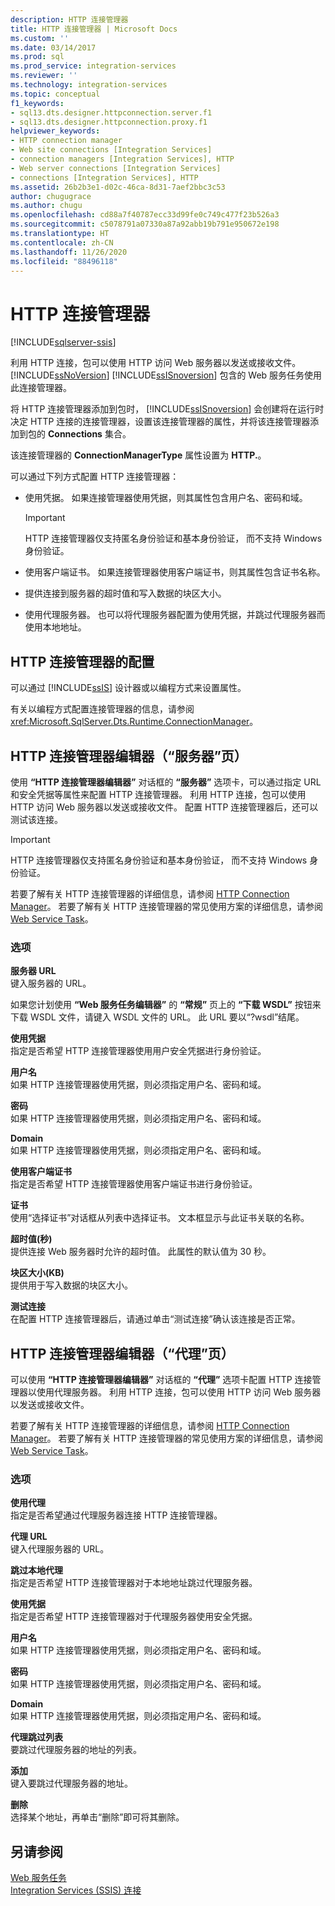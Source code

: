 ```yaml
---
description: HTTP 连接管理器
title: HTTP 连接管理器 | Microsoft Docs
ms.custom: ''
ms.date: 03/14/2017
ms.prod: sql
ms.prod_service: integration-services
ms.reviewer: ''
ms.technology: integration-services
ms.topic: conceptual
f1_keywords:
- sql13.dts.designer.httpconnection.server.f1
- sql13.dts.designer.httpconnection.proxy.f1
helpviewer_keywords:
- HTTP connection manager
- Web site connections [Integration Services]
- connection managers [Integration Services], HTTP
- Web server connections [Integration Services]
- connections [Integration Services], HTTP
ms.assetid: 26b2b3e1-d02c-46ca-8d31-7aef2bbc3c53
author: chugugrace
ms.author: chugu
ms.openlocfilehash: cd88a7f40787ecc33d99fe0c749c477f23b526a3
ms.sourcegitcommit: c5078791a07330a87a92abb19b791e950672e198
ms.translationtype: HT
ms.contentlocale: zh-CN
ms.lasthandoff: 11/26/2020
ms.locfileid: "88496118"
---
```

# <a name="http-connection-manager"></a>HTTP 连接管理器

[!INCLUDE[sqlserver-ssis](../../includes/applies-to-version/sqlserver-ssis.md)]


  利用 HTTP 连接，包可以使用 HTTP 访问 Web 服务器以发送或接收文件。 [!INCLUDE[ssNoVersion](../../includes/ssnoversion-md.md)] [!INCLUDE[ssISnoversion](../../includes/ssisnoversion-md.md)] 包含的 Web 服务任务使用此连接管理器。  
  
 将 HTTP 连接管理器添加到包时， [!INCLUDE[ssISnoversion](../../includes/ssisnoversion-md.md)] 会创建将在运行时决定 HTTP 连接的连接管理器，设置该连接管理器的属性，并将该连接管理器添加到包的 **Connections** 集合。  
  
 该连接管理器的 **ConnectionManagerType** 属性设置为 **HTTP.**。  
  
 可以通过下列方式配置 HTTP 连接管理器：  
  
-   使用凭据。 如果连接管理器使用凭据，则其属性包含用户名、密码和域。  
  
    > [!IMPORTANT]  
    >  HTTP 连接管理器仅支持匿名身份验证和基本身份验证， 而不支持 Windows 身份验证。  
  
-   使用客户端证书。 如果连接管理器使用客户端证书，则其属性包含证书名称。  
  
-   提供连接到服务器的超时值和写入数据的块区大小。  
  
-   使用代理服务器。 也可以将代理服务器配置为使用凭据，并跳过代理服务器而使用本地地址。  
  
## <a name="configuration-of-the-http-connection-manager"></a>HTTP 连接管理器的配置  
 可以通过 [!INCLUDE[ssIS](../../includes/ssis-md.md)] 设计器或以编程方式来设置属性。  
  
 有关以编程方式配置连接管理器的信息，请参阅 <xref:Microsoft.SqlServer.Dts.Runtime.ConnectionManager>。  
  
## <a name="http-connection-manager-editor-server-page"></a>HTTP 连接管理器编辑器（“服务器”页）
  使用 **“HTTP 连接管理器编辑器”** 对话框的 **“服务器”** 选项卡，可以通过指定 URL 和安全凭据等属性来配置 HTTP 连接管理器。 利用 HTTP 连接，包可以使用 HTTP 访问 Web 服务器以发送或接收文件。 配置 HTTP 连接管理器后，还可以测试该连接。  
  
> [!IMPORTANT]  
>  HTTP 连接管理器仅支持匿名身份验证和基本身份验证， 而不支持 Windows 身份验证。  
  
 若要了解有关 HTTP 连接管理器的详细信息，请参阅 [HTTP Connection Manager](../../integration-services/connection-manager/http-connection-manager.md)。 若要了解有关 HTTP 连接管理器的常见使用方案的详细信息，请参阅 [Web Service Task](../../integration-services/control-flow/web-service-task.md)。  
  
### <a name="options"></a>选项  
 **服务器 URL**  
 键入服务器的 URL。  
  
 如果您计划使用 **“Web 服务任务编辑器”** 的 **“常规”** 页上的 **“下载 WSDL”** 按钮来下载 WSDL 文件，请键入 WSDL 文件的 URL。 此 URL 要以“?wsdl”结尾。  
  
 **使用凭据**  
 指定是否希望 HTTP 连接管理器使用用户安全凭据进行身份验证。  
  
 **用户名**  
 如果 HTTP 连接管理器使用凭据，则必须指定用户名、密码和域。  
  
 **密码**  
 如果 HTTP 连接管理器使用凭据，则必须指定用户名、密码和域。  
  
 **Domain**  
 如果 HTTP 连接管理器使用凭据，则必须指定用户名、密码和域。  
  
 **使用客户端证书**  
 指定是否希望 HTTP 连接管理器使用客户端证书进行身份验证。  
  
 **证书**  
 使用“选择证书”对话框从列表中选择证书。 文本框显示与此证书关联的名称。  
  
 **超时值(秒)**  
 提供连接 Web 服务器时允许的超时值。 此属性的默认值为 30 秒。  
  
 **块区大小(KB)**  
 提供用于写入数据的块区大小。  
  
 **测试连接**  
 在配置 HTTP 连接管理器后，请通过单击“测试连接”确认该连接是否正常。  
  
## <a name="http-connection-manager-editor-proxy-page"></a>HTTP 连接管理器编辑器（“代理”页）
  可以使用 **“HTTP 连接管理器编辑器”** 对话框的 **“代理”** 选项卡配置 HTTP 连接管理器以使用代理服务器。 利用 HTTP 连接，包可以使用 HTTP 访问 Web 服务器以发送或接收文件。  
  
 若要了解有关 HTTP 连接管理器的详细信息，请参阅 [HTTP Connection Manager](../../integration-services/connection-manager/http-connection-manager.md)。 若要了解有关 HTTP 连接管理器的常见使用方案的详细信息，请参阅 [Web Service Task](../../integration-services/control-flow/web-service-task.md)。  
  
### <a name="options"></a>选项  
 **使用代理**  
 指定是否希望通过代理服务器连接 HTTP 连接管理器。  
  
 **代理 URL**  
 键入代理服务器的 URL。  
  
 **跳过本地代理**  
 指定是否希望 HTTP 连接管理器对于本地地址跳过代理服务器。  
  
 **使用凭据**  
 指定是否希望 HTTP 连接管理器对于代理服务器使用安全凭据。  
  
 **用户名**  
 如果 HTTP 连接管理器使用凭据，则必须指定用户名、密码和域。  
  
 **密码**  
 如果 HTTP 连接管理器使用凭据，则必须指定用户名、密码和域。  
  
 **Domain**  
 如果 HTTP 连接管理器使用凭据，则必须指定用户名、密码和域。  
  
 **代理跳过列表**  
 要跳过代理服务器的地址的列表。  
  
 **添加**  
 键入要跳过代理服务器的地址。  
  
 **删除**  
 选择某个地址，再单击“删除”即可将其删除。  
  
## <a name="see-also"></a>另请参阅  
 [Web 服务任务](../../integration-services/control-flow/web-service-task.md)   
 [Integration Services (SSIS) 连接](../../integration-services/connection-manager/integration-services-ssis-connections.md)  
  
  
